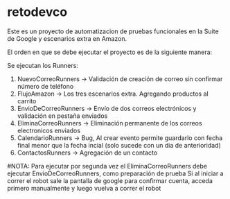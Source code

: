 # retodevco

Este es un proyecto de automatizacion de pruebas funcionales en la Suite de Google y escenarios extra en Amazon.

El orden en que se debe ejecutar el proyecto es de la siguiente manera:

Se ejecutan los Runners:

1. NuevoCorreoRunners -> Validación de creación de correo sin confirmar número de teléfono
2. FlujoAmazon -> Los tres escenarios extra. Agregando productos al carrito
3. EnvioDeCorreoRunners -> Envío de dos correos electrónicos y validación en pestaña enviados
4. EliminaCorreoRunners -> Eliminación permanente de los correos electronicos enviados
5. CalendarioRunners -> Bug, Al crear evento permite guardarlo con fecha final menor que la fecha incial (solo sucede con un dia de anterioridad)
6. ContactosRunners -> Agregación de un contacto


#NOTA: Para ejecutar por segunda vez el EliminaCorreoRunners debe ejecutar EnvioDeCorreoRunners, como preparación de prueba
Si al iniciar a correr el robot sale la pantalla de google para confirmar cuenta, acceda primero manualmente y luego vuelva a correr el robot
